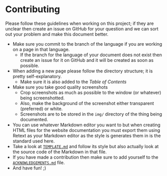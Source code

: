 Contributing
============

Please follow these guidelines when working on this project; if they are unclear then create an issue on GitHub for your question and we can sort out your problem and make this document better.

* Make sure you commit to the branch of the language if you are working on a page in that language.
    * If the branch for the language of your document does not exist then create an issue for it on GitHub and it will be created as soon as possible.
* When adding a new page please follow the directory structure; it is pretty self-explanatory.
    * Make sure it is also added to the _Table of Contents_
* Make sure you take good quality screenshots
    * Crop screenshots as much as possible to the window (or whatever) being screenshotted.
    * Also, make the background of the screenshot either transparent (preferred) or white.
    * Screenshots are to be stored in the `img/` directory of the thing being documented.
* You can use whatever Markdown editor you want to but when creating HTML files for the website documentation you must export them using Retext as your Markdown editor as the style is generates them in is the standard used here.
* Take a look at [`TEMPLATE.md`](TEMPLATE.md) and follow its style but also actually look at the source code of the Markdown in that file.
* If you have made a contribution then make sure to add yourself to the [`ACKNOWLEDGEMENTS.md`](ACKNOWLEDGEMENTS.md) file.
* And have fun! ;)
